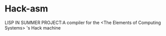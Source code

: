 Hack-asm
========

LISP IN SUMMER PROJECT:A compiler for the  &lt;The Elements of Computing Systems> 's Hack machine
